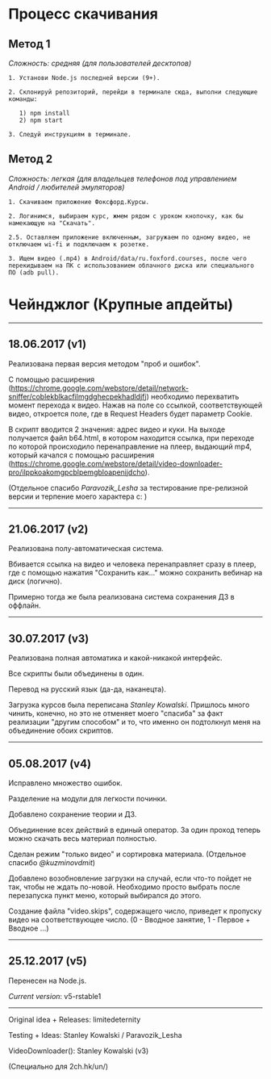 
  Процесс скачивания
====================

Метод 1
--------------------

*Сложность: средняя (для пользователей десктопов)*

    1. Установи Node.js последней версии (9+).
    
    2. Склонируй репозиторий, перейди в терминале сюда, выполни следующие команды:
       
       1) npm install
       2) npm start
    
    3. Следуй инструкциям в терминале.

Метод 2
--------------------

*Сложность: легкая (для владельцев телефонов под управлением Android / любителей эмуляторов)*

    1. Скачиваем приложение Фоксфорд.Курсы.

    2. Логинимся, выбираем курс, жмем рядом с уроком кнопочку, как бы намекающую на "Скачать".
    
    2.5. Оставляем приложение включенным, загружаем по одному видео, не отключаем wi-fi и подключаем к розетке.

    3. Ищем видео (.mp4) в Android/data/ru.foxford.courses, после чего перекидываем на ПК с использованием облачного диска или специального ПО (adb pull).

Чейнджлог (Крупные апдейты)
====================

---

18.06.2017 (v1)
---

Реализована первая версия методом "проб и ошибок".

С помощью расширения (https://chrome.google.com/webstore/detail/network-sniffer/coblekblkacfilmgdghecpekhadldjfj) необходимо перехватить момент перехода к видео. Нажав на поле со ссылкой, соответствующей видео, откроется поле, где в Request Headers будет параметр Cookie. 

В скрипт вводится 2 значения: адрес видео и куки. На выходе получается файл b64.html, в котором находится ссылка, при переходе по которой происходило перенаправление на плеер, выдающий mp4, который качался с помощью расширения (https://chrome.google.com/webstore/detail/video-downloader-pro/ilppkoakomgpcblpemgbloapenijdcho).

(Отдельное спасибо *Paravozik_Lesha* за тестирование пре-релизной версии и терпение моего характера c: )

---

21.06.2017 (v2)
---

Реализована полу-автоматическая система.

Вбивается ссылка на видео и человека перенаправляет сразу в плеер, где с помощью нажатия "Сохранить как..." можно сохранить вебинар на диск (логично). 

Примерно тогда же была реализована система сохранения ДЗ в оффлайн.

---

30.07.2017 (v3)
---

Реализована полная автоматика и какой-никакой интерфейс.

Все скрипты были объединены в один.

Перевод на русский язык (да-да, наканецта).

Загрузка курсов была переписана *Stanley Kowalski*. Пришлось много чинить, конечно, но это не отменяет моего "спасиба" за факт реализации "другим способом" и то, что именно он подтолкнул меня на объединение обоих скриптов.

---

05.08.2017 (v4)
---

Исправлено множество ошибок.

Разделение на модули для легкости починки.

Добавлено сохранение теории и ДЗ.

Объединение всех действий в единый оператор. За один проход теперь можно скачать весь материал полностью.

Сделан режим "только видео" и сортировка материала. (Отдельное спасибо *@kuzminovdmit*)

Добавлено возобновление загрузки на случай, если что-то пойдет не так, чтобы не ждать по-новой. Необходимо просто выбрать после перезапуска пункт меню, который выбирался до этого.

Создание файла "video.skips", содержащего число, приведет к пропуску видео на соответствующее число. (0 - Вводное занятие, 1 - Первое + Вводное ...)

--------

25.12.2017 (v5)
---

Перенесен на Node.js.

*Current version*: v5-rstable1

--------

Original idea + Releases: limitedeternity

Testing + Ideas: Stanley Kowalski / Paravozik_Lesha

VideoDownloader(): Stanley Kowalski (v3)

(Специально для 2ch.hk/un/)
